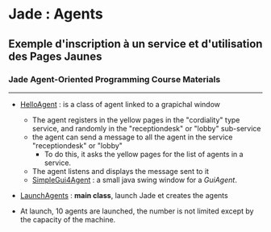 # Jade : Agents

## Exemple d'inscription à un service et d'utilisation des Pages Jaunes

### Jade Agent-Oriented Programming Course Materials

---

- [HelloAgent](https://github.com/EmmanuelADAM/jade/blob/english/HelloWorldService/agents/HelloAgent.java) : is a 
  class of agent linked to a grapichal window
    - The agent registers in the yellow pages in the "cordiality" type service, and randomly in the "receptiondesk" or 
      "lobby" sub-service
    - the agent can send a message to all the agent in the service "receptiondesk" or "lobby"
        - To do this, it asks the yellow pages for the list of agents in a service.
    - The agent listens and displays the message sent to it
  - [SimpleGui4Agent](https://github.com/EmmanuelADAM/jade/blob/english/HelloWorldService/gui/SimpleGui4Agent.java) : a 
    small java swing window for a *GuiAgent*.
- [LaunchAgents](https://https://github.com/EmmanuelADAM/jade/blob/english/helloWorldService/launch/LaunchAgents.java)
  : **main class**, launch Jade et creates the agents

- At launch, 10 agents are launched, the number is not limited except by the capacity of the machine. 

